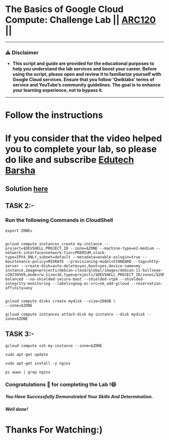 # The Basics of Google Cloud Compute: Challenge Lab || [ARC120](https://www.cloudskillsboost.google/focuses/65384?parent=catalog) ||
---
### ⚠️ Disclaimer
- **This script and guide are provided for  the educational purposes to help you understand the lab services and boost your career. Before using the script, please open and review it to familiarize yourself with Google Cloud services. Ensure that you follow 'Qwiklabs' terms of service and YouTube’s community guidelines. The goal is to enhance your learning experience, not to bypass it.**
---

# Follow the instructions

# If you consider that the video helped you to complete your lab, so please do like and subscribe [Edutech Barsha](https://www.youtube.com/@edutechbarsha)
## Solution [here](https://youtu.be/B_yaZVAnMSA)
## TASK 2:- 
### Run the following Commands in CloudShell
```
export ZONE=


gcloud compute instances create my-instance --project=$DEVSHELL_PROJECT_ID --zone=$ZONE --machine-type=e2-medium --network-interface=network-tier=PREMIUM,stack-type=IPV4_ONLY,subnet=default --metadata=enable-oslogin=true --maintenance-policy=MIGRATE --provisioning-model=STANDARD --tags=http-server --create-disk=auto-delete=yes,boot=yes,device-name=my-instance,image=projects/debian-cloud/global/images/debian-11-bullseye-v20230509,mode=rw,size=10,type=projects/$DEVSHELL_PROJECT_ID/zones/$ZONE/diskTypes/pd-balanced --no-shielded-secure-boot --shielded-vtpm --shielded-integrity-monitoring --labels=goog-ec-src=vm_add-gcloud --reservation-affinity=any


gcloud compute disks create mydisk --size=200GB \
--zone=$ZONE

gcloud compute instances attach-disk my-instance --disk mydisk --zone=$ZONE

```
## TASK 3:-
```
gcloud compute ssh my-instance --zone=$ZONE
```
```
sudo apt-get update

sudo apt-get install -y nginx

ps auwx | grep nginx
```
### Congratulations 🎉 for completing the Lab !😄

##### *You Have Successfully Demonstrated Your Skills And Determination.*

#### *Well done!*

# Thanks For Watching:)
